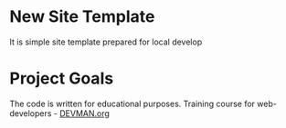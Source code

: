 # New Site Template

It is simple site template prepared for local develop

# Project Goals

The code is written for educational purposes. Training course for web-developers - [DEVMAN.org](https://devman.org)
